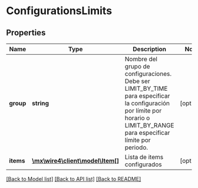 # ConfigurationsLimits

## Properties
Name | Type | Description | Notes
------------ | ------------- | ------------- | -------------
**group** | **string** | Nombre del grupo de configuraciones. Debe ser LIMIT_BY_TIME para especificar la configuración por límite por horario o LIMIT_BY_RANGE para especificar límite por periodo. | [optional] 
**items** | [**\mx\wire4\client\model\Item[]**](Item.md) | Lista de items configurados | [optional] 

[[Back to Model list]](../../README.md#documentation-for-models) [[Back to API list]](../../README.md#documentation-for-api-endpoints) [[Back to README]](../../README.md)

